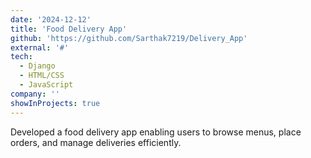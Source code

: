 ```yaml
---
date: '2024-12-12'
title: 'Food Delivery App'
github: 'https://github.com/Sarthak7219/Delivery_App'
external: '#'
tech:
  - Django
  - HTML/CSS
  - JavaScript
company: ''
showInProjects: true
---
```


Developed a food delivery app enabling users to browse menus, place orders, and manage deliveries efficiently.

